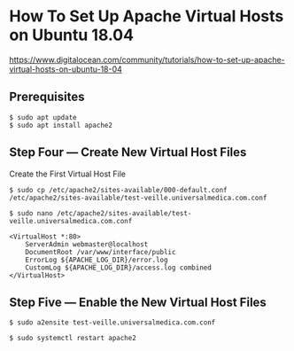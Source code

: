 How To Set Up Apache Virtual Hosts on Ubuntu 18.04
==================================================

https://www.digitalocean.com/community/tutorials/how-to-set-up-apache-virtual-hosts-on-ubuntu-18-04


## Prerequisites

	$ sudo apt update
	$ sudo apt install apache2

## Step Four — Create New Virtual Host Files

Create the First Virtual Host File

	$ sudo cp /etc/apache2/sites-available/000-default.conf /etc/apache2/sites-available/test-veille.universalmedica.com.conf

	$ sudo nano /etc/apache2/sites-available/test-veille.universalmedica.com.conf

```
<VirtualHost *:80>
    ServerAdmin webmaster@localhost
    DocumentRoot /var/www/interface/public
    ErrorLog ${APACHE_LOG_DIR}/error.log
    CustomLog ${APACHE_LOG_DIR}/access.log combined
</VirtualHost>
```

## Step Five — Enable the New Virtual Host Files

	$ sudo a2ensite test-veille.universalmedica.com.conf

	$ sudo systemctl restart apache2